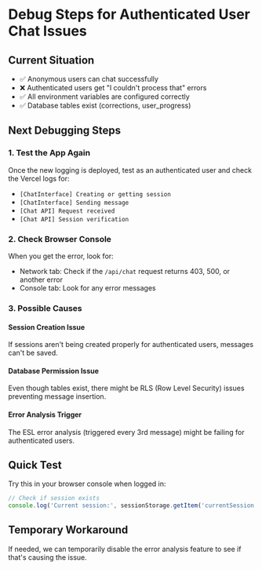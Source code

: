 # Debug Steps for Authenticated User Chat Issues

## Current Situation

- ✅ Anonymous users can chat successfully
- ❌ Authenticated users get "I couldn't process that" errors
- ✅ All environment variables are configured correctly
- ✅ Database tables exist (corrections, user_progress)

## Next Debugging Steps

### 1. Test the App Again

Once the new logging is deployed, test as an authenticated user and check the Vercel logs for:

- `[ChatInterface] Creating or getting session`
- `[ChatInterface] Sending message`
- `[Chat API] Request received`
- `[Chat API] Session verification`

### 2. Check Browser Console

When you get the error, look for:

- Network tab: Check if the `/api/chat` request returns 403, 500, or another error
- Console tab: Look for any error messages

### 3. Possible Causes

#### Session Creation Issue

If sessions aren't being created properly for authenticated users, messages can't be saved.

#### Database Permission Issue

Even though tables exist, there might be RLS (Row Level Security) issues preventing message insertion.

#### Error Analysis Trigger

The ESL error analysis (triggered every 3rd message) might be failing for authenticated users.

## Quick Test

Try this in your browser console when logged in:

```javascript
// Check if session exists
console.log('Current session:', sessionStorage.getItem('currentSession'))
```

## Temporary Workaround

If needed, we can temporarily disable the error analysis feature to see if that's causing the issue.
